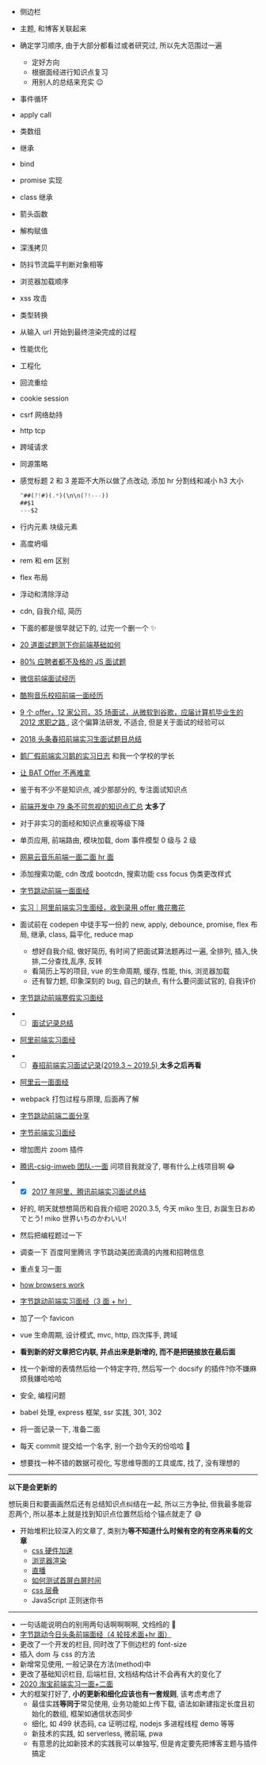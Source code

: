 - 侧边栏
- 主题, 和博客关联起来
- 确定学习顺序, 由于大部分都看过或者研究过, 所以先大范围过一遍

  - 定好方向
  - 根据面经进行知识点复习
  - 用别人的总结来充实 😉

- 事件循环
- apply call
- 类数组
- 继承
- bind
- promise 实现
- class 继承
- 箭头函数
- 解构赋值
- 深浅拷贝
- 防抖节流扁平判断对象相等
- 浏览器加载顺序
- xss 攻击
- 类型转换
- 从输入 url 开始到最终渲染完成的过程
- 性能优化
- 工程化
- 回流重绘
- cookie session
- csrf 网络劫持
- http tcp
- 跨域请求
- 同源策略
- 感觉标题 2 和 3 差距不大所以做了点改动, 添加 hr 分割线和减小 h3 大小

  ```javascript
  ^##(?!#)(.*)(\n\n(?!---))
  ##$1
  ---$2
  ```

- 行内元素 块级元素
- 高度坍塌
- rem 和 em 区别
- flex 布局
- 浮动和清除浮动
- cdn, 自我介绍, 简历
- 下面的都是很早就记下的, 过完一个删一个 ✨
- [20 道面试题测下你前端基础如何](https://zhuanlan.zhihu.com/p/40991873)
- [80% 应聘者都不及格的 JS 面试题](https://juejin.im/post/58cf180b0ce4630057d6727c)
- [微信前端面试经历](https://github.com/livoras/blog/issues/4)
- [酷狗音乐校招前端一面经历](https://segmentfault.com/a/1190000016828125)
- [9 个 offer，12 家公司，35 场面试，从微软到谷歌，应届计算机毕业生的 2012 求职之路 ](https://www.cnblogs.com/figure9/archive/2013/01/09/2853649.html), 这个偏算法研发, 不适合, 但是关于面试的经验可以
- [2018 头条春招前端实习生面试题目总结](https://juejin.im/post/5adc5d2f51882567183eb4a9)
- [鹅厂假前端实习鹅的实习日志](https://blog.csdn.net/u011748319/article/details/89062464) 和我一个学校的学长
- [让 BAT Offer 不再难拿](https://www.lindongzhou.com/article/bat-offer)
- 鉴于有不少不是知识点, 减少那部分的, 专注面试知识点
- [前端开发中 79 条不可忽视的知识点汇总](https://juejin.im/post/5d8989296fb9a06b1f147070) **太多了**
- 对于非实习的面经和知识点重视等级下降
- 单页应用, 前端路由, 模块加载, dom 事件模型 0 级与 2 级
- [网易云音乐前端一面二面 hr 面](https://www.nowcoder.com/discuss/69537?type=0&order=0&pos=452&page=1)
- 添加搜索功能, cdn 改成 bootcdn, 搜索功能 css focus 伪类更改样式
- [字节跳动前端一面面经](https://www.nowcoder.com/discuss/373775?type=2)
- [实习｜阿里前端实习生面经，收到录用 offer 撒花撒花](https://zhuanlan.zhihu.com/p/73723200)
- 面试前在 codepen 中徒手写一份的 new, apply, debounce, promise, flex 布局, 继承, class, 扁平化, reduce map
  - 想好自我介绍, 做好简历, 有时间了把面试算法题再过一遍, 全排列, 插入,快排,二分查找,乱序, 反转
  - 看简历上写的项目, vue 的生命周期, 缓存, 性能, this, 浏览器加载
  - 还有智力题, 印象深刻的 bug, 自己的缺点, 有什么要问面试官的, 自我评价
- [字节跳动前端寒假实习面经](https://www.nowcoder.com/discuss/353684?type=post&order=time&pos=&page=2)
- - [ ] [面试记录总结](https://github.com/CavsZhouyou/Front-End-Interview-Notebook/blob/master/%E9%9D%A2%E8%AF%95%E8%AE%B0%E5%BD%95/%E9%9D%A2%E8%AF%95%E8%AE%B0%E5%BD%95.md#1-2019-3-25-%E9%98%BF%E9%87%8C%E5%B7%B4%E5%B7%B4%E6%B7%98%E5%AE%9D%E4%B8%80%E9%9D%A2)
- [阿里前端实习面经](https://www.nowcoder.com/discuss/355875?type=post&order=time&pos=&page=1)
- - [ ] [春招前端实习面试记录(2019.3 ~ 2019.5) ](https://juejin.im/post/5cbbd2a0e51d456e8a12efaa) **太多之后再看**
- [阿里云一面面经](https://www.nowcoder.com/discuss/360529)
- webpack 打包过程与原理, 后面再了解
- [字节跳动前端二面分享](https://www.nowcoder.com/discuss/375111)
- [字节前端实习面经](https://www.nowcoder.com/discuss/355976?type=2)
- 增加图片 zoom 插件
- [腾讯-csig-imweb 团队-一面](https://messiahhh.github.io/blog/frontend/#%E8%85%BE%E8%AE%AF-csig-imweb%E5%9B%A2%E9%98%9F-%E4%B8%80%E9%9D%A2) 问项目我就没了, 哪有什么上线项目啊 😂
- - [x] [2017 年阿里、腾讯前端实习面试总结](https://zhuanlan.zhihu.com/p/26528397)
- 好的, 明天就想想简历和自我介绍吧 2020.3.5, 今天 miko 生日, お誕生日おめでとう! miko 世界いちのかわいい!
- 然后把编程题过一下
- 调查一下 百度阿里腾讯 字节跳动美团滴滴的内推和招聘信息
- 重点复习一面
- [how browsers work](https://www.html5rocks.com/zh/tutorials/internals/howbrowserswork/)
- [字节跳动前端实习面经（3 面 + hr）](https://www.nowcoder.com/discuss/372363)
- 加了一个 favicon
- vue 生命周期, 设计模式, mvc, http, 四次挥手, 跨域
- **看到新的好文章把它内联, 并点出来是新增的, 而不是把链接放在最后面**
- 找一个新增的表情然后给一个特定字符, 然后写一个 docsify 的插件?你不嫌麻烦我嫌哈哈哈
- 安全, 编程问题
- babel 处理, express 框架, ssr 实践, 301, 302
- 将一面记录一下, 准备二面
- 每天 commit 提交给一个名字, 别一个劲今天的份哈哈 🤣
- 想要找一种不错的数据可视化, 写思维导图的工具或库, 找了, 没有理想的

---

**以下是会更新的**

想玩奥日和要画画然后还有总结知识点纠结在一起, 所以三方争扯, 但我最多能容忍两个, 所以基本上就是找到知识点位置然后给个锚点就走了 😅

- 开始堆积比较深入的文章了, 类别为**等不知道什么时候有空的有空再来看的文章**
  - [css 硬件加速](/browser/performance?id=css-%e7%a1%ac%e4%bb%b6%e5%8a%a0%e9%80%9f)
  - [浏览器渲染](/browser/browser?id=%e6%b5%8f%e8%a7%88%e5%99%a8%e6%b8%b2%e6%9f%93)
  - [直播](/basic/cn?id=rtmp)
  - [如何测试首屏白屏时间](/browser/performance?id=%e5%a6%82%e4%bd%95%e6%b5%8b%e8%af%95%e9%a6%96%e5%b1%8f%e7%99%bd%e5%b1%8f%e6%97%b6%e9%97%b4)
  - [css 层叠](/browser/css?id=%e5%b1%82%e5%8f%a0%e4%b8%8a%e4%b8%8b%e6%96%87)
  - JavaScript 正则迷你书

---

- 一句话能说明白的别用两句话啊啊啊啊, 文绉绉的 😤
- [字节跳动今日头条前端面经（4 轮技术面+hr 面）](https://juejin.im/post/5e6a14b1f265da572978a1d3)
- 更改了一个开发的栏目, 同时改了下侧边栏的 font-size
- 插入 dom 与 css 的方法
- 新增常见使用, 一般记录在方法(method)中
- 更改了基础知识栏目, 后端栏目, 文档结构估计不会再有大的变化了
- [2020 淘宝前端实习一面+二面](https://www.nowcoder.com/discuss/385685)
- 大的框架打好了, **小的更新和细化应该也有一套规则**, 该考虑考虑了
  - 最佳实践**等同于**常见使用, 业务功能如上传下载, 语法如新建指定长度且初始化的数组, 框架如通信状态同步
  - 细化, 如 499 状态码, ca 证明过程, nodejs 多进程线程 demo 等等
  - 新技术的实践, 如 serverless, 微前端, pwa
  - 有意思的比如新技术的实践我可以单独写, 但是肯定要先把博客主题与插件搞定
